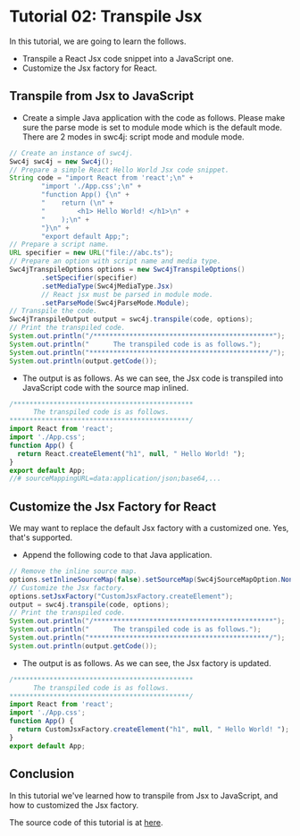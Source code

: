 # Tutorial 02: Transpile Jsx

In this tutorial, we are going to learn the follows.

* Transpile a React Jsx code snippet into a JavaScript one.
* Customize the Jsx factory for React.

## Transpile from Jsx to JavaScript

* Create a simple Java application with the code as follows. Please make sure the parse mode is set to module mode which is the default mode. There are 2 modes in swc4j: script mode and module mode.

```java
// Create an instance of swc4j.
Swc4j swc4j = new Swc4j();
// Prepare a simple React Hello World Jsx code snippet.
String code = "import React from 'react';\n" +
        "import './App.css';\n" +
        "function App() {\n" +
        "    return (\n" +
        "        <h1> Hello World! </h1>\n" +
        "    );\n" +
        "}\n" +
        "export default App;";
// Prepare a script name.
URL specifier = new URL("file://abc.ts");
// Prepare an option with script name and media type.
Swc4jTranspileOptions options = new Swc4jTranspileOptions()
        .setSpecifier(specifier)
        .setMediaType(Swc4jMediaType.Jsx)
        // React jsx must be parsed in module mode.
        .setParseMode(Swc4jParseMode.Module);
// Transpile the code.
Swc4jTranspileOutput output = swc4j.transpile(code, options);
// Print the transpiled code.
System.out.println("/*********************************************");
System.out.println("      The transpiled code is as follows.");
System.out.println("*********************************************/");
System.out.println(output.getCode());
```

* The output is as follows. As we can see, the Jsx code is transpiled into JavaScript code with the source map inlined.

```js
/*********************************************
      The transpiled code is as follows.
*********************************************/
import React from 'react';
import './App.css';
function App() {
  return React.createElement("h1", null, " Hello World! ");
}
export default App;
//# sourceMappingURL=data:application/json;base64,...
```

## Customize the Jsx Factory for React

We may want to replace the default Jsx factory with a customized one. Yes, that's supported.

* Append the following code to that Java application.

```java
// Remove the inline source map.
options.setInlineSourceMap(false).setSourceMap(Swc4jSourceMapOption.None);
// Customize the Jsx factory.
options.setJsxFactory("CustomJsxFactory.createElement");
output = swc4j.transpile(code, options);
// Print the transpiled code.
System.out.println("/*********************************************");
System.out.println("      The transpiled code is as follows.");
System.out.println("*********************************************/");
System.out.println(output.getCode());
```

* The output is as follows. As we can see, the Jsx factory is updated.

```js
/*********************************************
      The transpiled code is as follows.
*********************************************/
import React from 'react';
import './App.css';
function App() {
  return CustomJsxFactory.createElement("h1", null, " Hello World! ");
}
export default App;
```

## Conclusion

In this tutorial we've learned how to transpile from Jsx to JavaScript, and how to customized the Jsx factory.

The source code of this tutorial is at [here](../../src/test/java/com/caoccao/javet/swc4j/tutorials/Tutorial02TranspileJsx.java).

